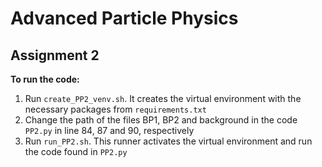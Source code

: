 # Advanced Particle Physics

## Assignment 2

**To run the code:**


1. Run `create_PP2_venv.sh`. It creates the virtual environment with the necessary packages from `requirements.txt`
2. Change the path of the files BP1, BP2 and background in the code `PP2.py` in line 84, 87 and 90, respectively
3. Run `run_PP2.sh`. This runner activates the virtual environment and run the code found in `PP2.py`